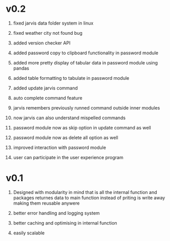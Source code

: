 # v0.2
1. fixed jarvis data folder system in linux

2. fixed weather city not found bug

3. added version checker API

4. added password copy to clipboard functionality in password module

5. added more pretty display of tabular data in password module using pandas

6. added table formatting to tabulate in password module

7. added update jarvis command

8. auto complete command feature

9. jarvis remembers previously runned command outside inner modules

10. now jarvis can also understand mispelled commands

11. password module now as skip option in update command as well

12. password module now as delete all option as well

13. improved interaction with password module

14. user can participate in the user experience program


# v0.1

1. Designed with modularity in mind that is all the internal function and packages returnes data to main function instead of priting is write away making them reusable anywere

2. better error handling and logging system

3. better caching and optimising in internal function

4. easily scalable